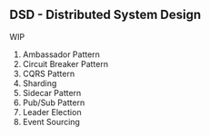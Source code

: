 ## DSD - Distributed System Design

WIP

1. Ambassador Pattern
2. Circuit Breaker Pattern
3. CQRS Pattern
4. Sharding
5. Sidecar Pattern
6. Pub/Sub Pattern
7. Leader Election
8. Event Sourcing
